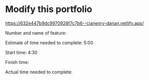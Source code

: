 # Modify this portfolio

https://632e447b9dc9970928f7c7b6--cianenry-danan.netlify.app/

Number and name of feature:

Estimate of time needed to complete: 5:00

Start time: 4:30

Finish time:

Actual time needed to complete:

